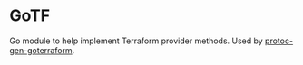# GoTF

Go module to help implement Terraform provider methods. Used by [protoc-gen-goterraform].

[protoc-gen-goterraform]: https://github.com/travix/protoc-gen-goterraform
